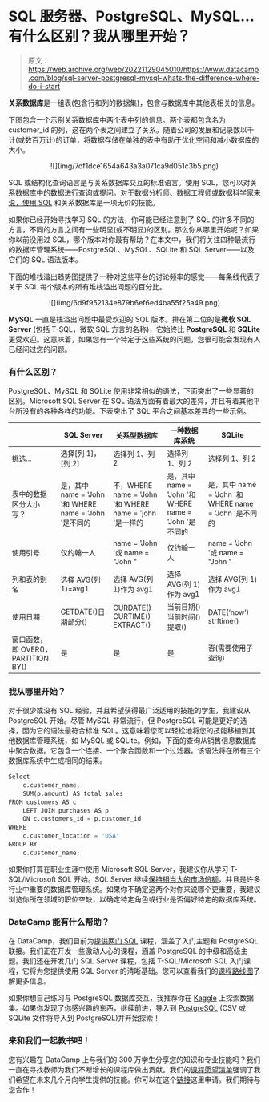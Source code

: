 # SQL 服务器、PostgreSQL、MySQL...有什么区别？我从哪里开始？

> 原文：<https://web.archive.org/web/20221129045010/https://www.datacamp.com/blog/sql-server-postgresql-mysql-whats-the-difference-where-do-i-start>

**关系数据库**是一组表(包含行和列的数据集)，包含与数据库中其他表相关的信息。

下图包含一个示例关系数据库中两个表中列的信息。两个表都包含名为 customer_id 的列，这在两个表之间建立了关系。随着公司的发展和记录数以千计(或数百万计)的订单，将数据存储在单独的表中有助于优化空间和减小数据库的大小。

<center>![](img/7df1dce1654a643a3a071ca9d051c3b5.png)</center>

SQL 或结构化查询语言是与关系数据库交互的标准语言。使用 SQL，您可以对关系数据库中的数据进行查询或提问。[对于数据分析师、数据工程师或数据科学家来说，使用 SQL](https://web.archive.org/web/20221212193331/https://www.datacamp.com/learn/sql) 和关系数据库是一项无价的技能。

如果你已经开始寻找学习 SQL 的方法，你可能已经注意到了 SQL 的许多不同的方言，不同的方言之间有一些明显(或不明显)的区别。那么你从哪里开始呢？如果你以前没用过 SQL，哪个版本对你最有帮助？在本文中，我们将关注四种最流行的数据库管理系统——PostgreSQL、MySQL、SQLite 和 SQL Server——以及它们的 SQL 语法版本。

下面的堆栈溢出趋势图提供了一种对这些平台的讨论频率的感觉——每条线代表了关于 SQL 每个版本的所有堆栈溢出问题的百分比。

<center>![](img/6d9f952134e879b6ef6ed4ba55f25a49.png)</center>

**MySQL** 一直是栈溢出问题中最受欢迎的 SQL 版本。排在第二位的是**微软 SQL Server** (包括 T-SQL，微软 SQL 方言的名称)，它始终比 **PostgreSQL** 和 **SQLite** 更受欢迎。这意味着，如果您有一个特定于这些系统的问题，您很可能会发现有人已经问过您的问题。

### 有什么区别？

PostgreSQL、MySQL 和 SQLite 使用非常相似的语法，下面突出了一些显著的区别。Microsoft SQL Server 在 SQL 语法方面有着最大的差异，并且有着其他平台所没有的各种各样的功能。下表突出了 SQL 平台之间基本差异的一些示例。

|   | SQL Server | 关系型数据库 | 一种数据库系统 | SQLite |
| --- | --- | --- | --- | --- |
| 挑选... | 选择[列 1]，[列 2] | 选择列 1、列 2 | 选择列 1、列 2 | 选择列 1、列 2 |
| 表中的数据区分大小写？ | 是，其中 name = 'John '和 WHERE name = 'John '是不同的 | 不，WHERE name = 'John '和 WHERE name = 'john '是一样的 | 是，其中 name = 'John '和 WHERE name = 'John '是不同的 | 是，其中 name = 'John '和 WHERE name = 'John '是不同的 |
| 使用引号 | 仅约翰一人 | name = 'John '或 name = "John " | 仅约翰一人 | name = 'John '或 name = "John " |
| 列和表的别名 | 选择 AVG(列 1)=avg1 | 选择 AVG(列 1)作为 avg1 | 选择 AVG(列 1)作为 avg1 | 选择 AVG(列 1)作为 avg1 |
| 使用日期 | GETDATE()日期部分() | CURDATE() CURTIME() EXTRACT() | 当前日期()当前时间()提取() | DATE(‘now’) strftime() |
| 窗口函数，即 OVER()，PARTITION BY() | 是 | 是 | 是 | 否(需要使用子查询) |

### 我从哪里开始？

对于很少或没有 SQL 经验，并且希望获得最广泛适用的技能的学生，我建议从 PostgreSQL 开始。尽管 MySQL 非常流行，但 PostgreSQL 可能是更好的选择，因为它的语法最符合标准 SQL。这意味着您可以轻松地将您的技能移植到其他数据库管理系统，如 MySQL 或 SQLite。例如，下面的查询从销售信息数据库中聚合数据。它包含一个连接、一个聚合函数和一个过滤器。该语法将在所有三个数据库系统中生成相同的结果。

```py
Select    
    c.customer_name,
    SUM(p.amount) AS total_sales
FROM customers AS c
    LEFT JOIN purchases AS p
    ON c.customers_id = p.customer_id
WHERE
    c.customer_location = 'USA'
GROUP BY
    c.customer_name; 
```

如果你打算在职业生涯中使用 Microsoft SQL Server，我建议你从学习 T-SQL/Microsoft SQL 开始。SQL Server 继续[保持相当大的市场份额](https://web.archive.org/web/20221212193331/https://insights.stackoverflow.com/survey/2018/#technology-databases)，并且是许多行业中重要的数据库管理系统。如果你不确定这两个对你来说哪个更重要，我建议浏览你所在领域的职位空缺，以确定特定角色或行业是否偏好特定的数据库系统。

### DataCamp 能有什么帮助？

在 DataCamp，我们目前为[提供两门 SQL](https://web.archive.org/web/20221212193331/https://www.datacamp.com/courses/tech:sql) 课程，涵盖了入门主题和 PostgreSQL 联接。我们正在开发一些激动人心的课程，涵盖 PostgreSQL 的中级和高级主题。我们还在开发几门 SQL Server 课程，包括 T-SQL/Microsoft SQL 入门课程，它将为您提供使用 SQL Server 的清晰基础。您可以查看我们的[课程路线图](https://web.archive.org/web/20221212193331/https://trello.com/b/BLplifUB/datacamp-course-roadmap)了解更多信息。

如果你想自己练习与 PostgreSQL 数据库交互，我推荐你在 [Kaggle](https://web.archive.org/web/20221212193331/https://www.kaggle.com/datasets) 上探索数据集。如果你发现了你感兴趣的东西，继续前进，导入到 [PostgreSQL](https://web.archive.org/web/20221212193331/https://www.postgresql.org/) (CSV 或 SQLite 文件将导入到 PostgreSQL)并开始探索！

### 来和我们一起教书吧！

您有兴趣在 DataCamp 上与我们的 300 万学生分享您的知识和专业技能吗？我们一直在寻找教师为我们不断增长的课程库做出贡献。我们的[课程愿望清单](https://web.archive.org/web/20221212193331/https://docs.google.com/spreadsheets/d/1iqtAIifjaSurddhSkg_hlf-VydL7L-I8ccUETgEu5Tw/edit?usp=sharing)强调了我们希望在未来几个月向学生提供的技能。你可以在这个[链接](https://web.archive.org/web/20221212193331/https://grnh.se/41d4fc591)这里申请。我们期待与您合作！